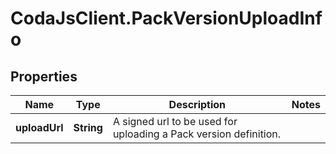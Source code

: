 # CodaJsClient.PackVersionUploadInfo

## Properties
Name | Type | Description | Notes
------------ | ------------- | ------------- | -------------
**uploadUrl** | **String** | A signed url to be used for uploading a Pack version definition. | 
